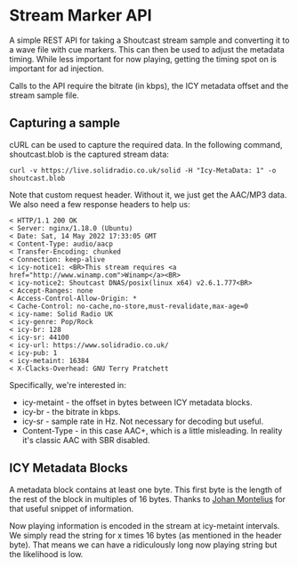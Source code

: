# Stream Marker API

A simple REST API for taking a Shoutcast stream sample and converting it to a wave file with cue markers. This can then be used to adjust the metadata timing. While less important for now playing, getting the timing spot on is important for ad injection.

Calls to the API require the bitrate (in kbps), the ICY metadata offset and the stream sample file.

## Capturing a sample

cURL can be used to capture the required data. In the following command, shoutcast.blob is the captured stream data:

    curl -v https://live.solidradio.co.uk/solid -H "Icy-MetaData: 1" -o shoutcast.blob

Note that custom request header. Without it, we just get the AAC/MP3 data. We also need a few response headers to help us:

    < HTTP/1.1 200 OK
    < Server: nginx/1.18.0 (Ubuntu)
    < Date: Sat, 14 May 2022 17:33:05 GMT
    < Content-Type: audio/aacp
    < Transfer-Encoding: chunked
    < Connection: keep-alive
    < icy-notice1: <BR>This stream requires <a href="http://www.winamp.com">Winamp</a><BR>
    < icy-notice2: Shoutcast DNAS/posix(linux x64) v2.6.1.777<BR>
    < Accept-Ranges: none
    < Access-Control-Allow-Origin: *
    < Cache-Control: no-cache,no-store,must-revalidate,max-age=0
    < icy-name: Solid Radio UK
    < icy-genre: Pop/Rock
    < icy-br: 128
    < icy-sr: 44100
    < icy-url: https://www.solidradio.co.uk/
    < icy-pub: 1
    < icy-metaint: 16384
    < X-Clacks-Overhead: GNU Terry Pratchett

Specifically, we're interested in:
* icy-metaint - the offset in bytes between ICY metadata blocks.
* icy-br - the bitrate in kbps.
* icy-sr - sample rate in Hz. Not necessary for decoding but useful.
* Content-Type - in this case AAC+, which is a little misleading. In reality it's classic AAC with SBR disabled.

## ICY Metadata Blocks

A metadata block contains at least one byte. This first byte is the length of the rest of the block in multiples of 16 bytes. Thanks to [Johan Montelius](https://people.kth.se/~johanmon/dse/casty.pdf) for that useful snippet of information.

Now playing information is encoded in the stream at icy-metaint intervals. We simply read the string for x times 16 bytes (as mentioned in the header byte). That means we can have a ridiculously long now playing string but the likelihood is low.